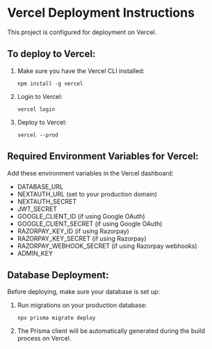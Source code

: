 # Vercel Deployment Instructions

This project is configured for deployment on Vercel.

## To deploy to Vercel:

1. Make sure you have the Vercel CLI installed:
   ```
   npm install -g vercel
   ```

2. Login to Vercel:
   ```
   vercel login
   ```

3. Deploy to Vercel:
   ```
   vercel --prod
   ```

## Required Environment Variables for Vercel:

Add these environment variables in the Vercel dashboard:

- DATABASE_URL
- NEXTAUTH_URL (set to your production domain)
- NEXTAUTH_SECRET
- JWT_SECRET
- GOOGLE_CLIENT_ID (if using Google OAuth)
- GOOGLE_CLIENT_SECRET (if using Google OAuth)
- RAZORPAY_KEY_ID (if using Razorpay)
- RAZORPAY_KEY_SECRET (if using Razorpay)
- RAZORPAY_WEBHOOK_SECRET (if using Razorpay webhooks)
- ADMIN_KEY

## Database Deployment:

Before deploying, make sure your database is set up:

1. Run migrations on your production database:
   ```
   npx prisma migrate deploy
   ```

2. The Prisma client will be automatically generated during the build process on Vercel.
